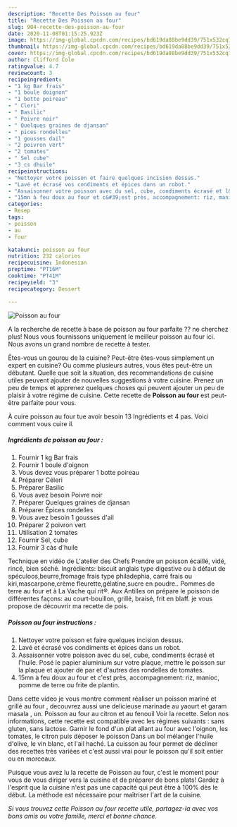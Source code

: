 ```yaml
---
description: "Recette Des Poisson au four"
title: "Recette Des Poisson au four"
slug: 904-recette-des-poisson-au-four
date: 2020-11-08T01:15:25.923Z
image: https://img-global.cpcdn.com/recipes/bd619da88be9dd39/751x532cq70/poisson-au-four-photo-principale-de-la-recette.jpg
thumbnail: https://img-global.cpcdn.com/recipes/bd619da88be9dd39/751x532cq70/poisson-au-four-photo-principale-de-la-recette.jpg
cover: https://img-global.cpcdn.com/recipes/bd619da88be9dd39/751x532cq70/poisson-au-four-photo-principale-de-la-recette.jpg
author: Clifford Cole
ratingvalue: 4.7
reviewcount: 3
recipeingredient:
- "1 kg Bar frais"
- "1 boule doignon"
- "1 botte poireau"
- " Cleri"
- " Basilic"
- " Poivre noir"
- " Quelques graines de djansan"
- " pices rondelles"
- "1 gousses dail"
- "2 poivron vert"
- "2 tomates"
- " Sel cube"
- "3 cs dhuile"
recipeinstructions:
- "Nettoyer votre poisson et faire quelques incision dessus."
- "Lavé et écrasé vos condiments et épices dans un robot."
- "Assaisonner votre poisson avec du sel, cube, condiments écrasé et l&#39;huile. Posé le papier aluminium sur votre plaque, mettre le poisson sur la plaque et ajouter de par et d&#39;autres des rondelles de tomates."
- "15mn à feu doux au four et c&#39;est près, accompagnement: riz, manioc, pomme de terre ou frite de plantin."
categories:
- Resep
tags:
- poisson
- au
- four

katakunci: poisson au four 
nutrition: 232 calories
recipecuisine: Indonesian
preptime: "PT16M"
cooktime: "PT41M"
recipeyield: "3"
recipecategory: Dessert

---
```



![Poisson au four](https://img-global.cpcdn.com/recipes/bd619da88be9dd39/751x532cq70/poisson-au-four-photo-principale-de-la-recette.jpg)

A la recherche de recette à base de poisson au four parfaite ?? ne cherchez plus! Nous vous fournissons uniquement le meilleur poisson au four ici. Nous avons un grand nombre de recette à tester.

Êtes-vous un gourou de la cuisine? Peut-être êtes-vous simplement un expert en cuisine? Ou comme plusieurs autres, vous êtes peut-être un débutant. Quelle que soit la situation, des recommandations de cuisine utiles peuvent ajouter de nouvelles suggestions à votre cuisine. Prenez un peu de temps et apprenez quelques choses qui peuvent ajouter un peu de plaisir à votre régime de cuisine. Cette recette de <strong> Poisson au four </strong> est peut-être parfaite pour vous.

<!--inarticleads1-->

À cuire poisson au four tue avoir besoin 13 Ingrédients et 4 pas. Voici comment vous cuire il.

##### Ingrédients de poisson au four :

1. Fournir 1 kg Bar frais
1. Fournir 1 boule d&#39;oignon
1. Vous devez vous préparer 1 botte poireau
1. Préparer  Céleri
1. Préparer  Basilic
1. Vous avez besoin  Poivre noir
1. Préparer  Quelques graines de djansan
1. Préparer  Épices rondelles
1. Vous avez besoin 1 gousses d&#39;ail
1. Préparer 2 poivron vert
1. Utilisation 2 tomates
1. Fournir  Sel, cube
1. Fournir 3 càs d&#39;huile


Technique en vidéo de L&#39;atelier des Chefs Prendre un poisson écaillé, vidé, rincé, bien séché. Ingrédients: biscuit anglais type digestive ou à défaut de spéculoos,beurre,fromage frais type philadephia, carré frais ou kiri,mascarpone,crème fleurette,gélatine,sucre en poudre.. Pommes de terre au four et à La Vache qui rit®. Aux Antilles on prépare le poisson de différentes façons: au court-bouillon, grillé, braisé, frit en blaff. je vous propose de découvrir ma recette de pois. 

<!--inarticleads2-->

##### Poisson au four instructions :

1. Nettoyer votre poisson et faire quelques incision dessus.
1. Lavé et écrasé vos condiments et épices dans un robot.
1. Assaisonner votre poisson avec du sel, cube, condiments écrasé et l&#39;huile. Posé le papier aluminium sur votre plaque, mettre le poisson sur la plaque et ajouter de par et d&#39;autres des rondelles de tomates.
1. 15mn à feu doux au four et c&#39;est près, accompagnement: riz, manioc, pomme de terre ou frite de plantin.


Dans cette video je vous montre comment réaliser un poisson mariné et grillé au four , decouvrez aussi une delicieuse marinade au yaourt et garam masala , un. Poisson au four au citron et au fenouil Voir la recette. Selon nos informations, cette recette est compatible avec les régimes suivants : sans gluten, sans lactose. Garnir le fond d&#39;un plat allant au four avec l&#39;oignon, les tomates, le citron puis déposer le poisson Dans un bol mélanger l&#39;huile d&#39;olive, le vin blanc, et l&#39;ail haché. La cuisson au four permet de décliner des recettes très variées et c&#39;est aussi vrai pour le poisson qu&#39;il soit entier ou en morceaux. 

<!--inarticleads1-->

<p>
Puisque vous avez lu la recette de Poisson au four, c'est le moment pour vous de vous diriger vers la cuisine et de préparer de bons plats! Gardez à l'esprit que la cuisine n'est pas une capacité qui peut être à 100% dès le début. La méthode est nécessaire pour maîtriser l'art de la cuisine.
</p>

<p>
<i>Si vous trouvez cette Poisson au four recette utile, partagez-la avec vos bons amis ou votre famille, merci et bonne chance.</i>
</p>
